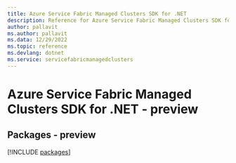 ```yaml
---
title: Azure Service Fabric Managed Clusters SDK for .NET
description: Reference for Azure Service Fabric Managed Clusters SDK for .NET
author: pallavit
ms.author: pallavit
ms.data: 12/29/2022
ms.topic: reference
ms.devlang: dotnet
ms.service: servicefabricmanagedclusters
---
```

# Azure Service Fabric Managed Clusters SDK for .NET - preview
## Packages - preview
[!INCLUDE [packages](service-fabric-managed-clusters-index.md)]